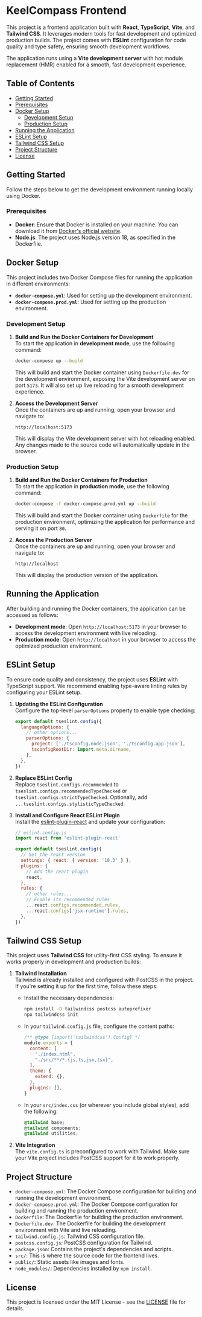 # KeelCompass Frontend

This project is a frontend application built with **React**, **TypeScript**, **Vite**, and **Tailwind CSS**. It leverages modern tools for fast development and optimized production builds. The project comes with **ESLint** configuration for code quality and type safety, ensuring smooth development workflows.

The application runs using a **Vite development server** with hot module replacement (HMR) enabled for a smooth, fast development experience.

## Table of Contents

- [Getting Started](#getting-started)
- [Prerequisites](#prerequisites)
- [Docker Setup](#docker-setup)
  - [Development Setup](#development-setup)
  - [Production Setup](#production-setup)
- [Running the Application](#running-the-application)
- [ESLint Setup](#eslint-setup)
- [Tailwind CSS Setup](#tailwind-css-setup)
- [Project Structure](#project-structure)
- [License](#license)

## Getting Started

Follow the steps below to get the development environment running locally using Docker.

### Prerequisites

- **Docker**: Ensure that Docker is installed on your machine. You can download it from [Docker's official website](https://www.docker.com/get-started).
- **Node.js**: The project uses Node.js version 18, as specified in the Dockerfile.

## Docker Setup

This project includes two Docker Compose files for running the application in different environments:

- **`docker-compose.yml`**: Used for setting up the development environment.
- **`docker-compose.prod.yml`**: Used for setting up the production environment.

### Development Setup

1. **Build and Run the Docker Containers for Development**  
   To start the application in **development mode**, use the following command:

   ```bash
   docker-compose up --build
   ```

   This will build and start the Docker container using `Dockerfile.dev` for the development environment, exposing the Vite development server on port `5173`. It will also set up live reloading for a smooth development experience.

2. **Access the Development Server**  
   Once the containers are up and running, open your browser and navigate to:

   ```
   http://localhost:5173
   ```

   This will display the Vite development server with hot reloading enabled. Any changes made to the source code will automatically update in the browser.

### Production Setup

1. **Build and Run the Docker Containers for Production**  
   To start the application in **production mode**, use the following command:

   ```bash
   docker-compose -f docker-compose.prod.yml up --build
   ```

   This will build and start the Docker container using `Dockerfile` for the production environment, optimizing the application for performance and serving it on port `80`.

2. **Access the Production Server**  
   Once the containers are up and running, open your browser and navigate to:

   ```
   http://localhost
   ```

   This will display the production version of the application.

## Running the Application

After building and running the Docker containers, the application can be accessed as follows:

- **Development mode**: Open `http://localhost:5173` in your browser to access the development environment with live reloading.
- **Production mode**: Open `http://localhost` in your browser to access the optimized production environment.

## ESLint Setup

To ensure code quality and consistency, the project uses **ESLint** with TypeScript support. We recommend enabling type-aware linting rules by configuring your ESLint setup.

1. **Updating the ESLint Configuration**  
   Configure the top-level `parserOptions` property to enable type checking:

   ```js
   export default tseslint.config({
     languageOptions: {
       // other options...
       parserOptions: {
         project: ['./tsconfig.node.json', './tsconfig.app.json'],
         tsconfigRootDir: import.meta.dirname,
       },
     },
   })
   ```

2. **Replace ESLint Config**  
   Replace `tseslint.configs.recommended` to `tseslint.configs.recommendedTypeChecked` or `tseslint.configs.strictTypeChecked`. Optionally, add `...tseslint.configs.stylisticTypeChecked`.

3. **Install and Configure React ESLint Plugin**  
   Install the [eslint-plugin-react](https://github.com/jsx-eslint/eslint-plugin-react) and update your configuration:

   ```js
   // eslint.config.js
   import react from 'eslint-plugin-react'

   export default tseslint.config({
     // Set the react version
     settings: { react: { version: '18.3' } },
     plugins: {
       // Add the react plugin
       react,
     },
     rules: {
       // other rules...
       // Enable its recommended rules
       ...react.configs.recommended.rules,
       ...react.configs['jsx-runtime'].rules,
     },
   })
   ```

## Tailwind CSS Setup

This project uses **Tailwind CSS** for utility-first CSS styling. To ensure it works properly in development and production builds:

1. **Tailwind Installation**  
   Tailwind is already installed and configured with PostCSS in the project. If you're setting it up for the first time, follow these steps:

   - Install the necessary dependencies:

     ```bash
     npm install -D tailwindcss postcss autoprefixer
     npx tailwindcss init
     ```

   - In your `tailwind.config.js` file, configure the content paths:

     ```js
     /** @type {import('tailwindcss').Config} */
     module.exports = {
       content: [
         "./index.html",
         "./src/**/*.{js,ts,jsx,tsx}",
       ],
       theme: {
         extend: {},
       },
       plugins: [],
     }
     ```

   - In your `src/index.css` (or wherever you include global styles), add the following:

     ```css
     @tailwind base;
     @tailwind components;
     @tailwind utilities;
     ```

2. **Vite Integration**  
   The `vite.config.ts` is preconfigured to work with Tailwind. Make sure your Vite project includes PostCSS support for it to work properly.

## Project Structure

- `docker-compose.yml`: The Docker Compose configuration for building and running the development environment.
- `docker-compose.prod.yml`: The Docker Compose configuration for building and running the production environment.
- `Dockerfile`: The Dockerfile for building the production environment.
- `Dockerfile.dev`: The Dockerfile for building the development environment with Vite and live reloading.
- `tailwind.config.js`: Tailwind CSS configuration file.
- `postcss.config.js`: PostCSS configuration for Tailwind.
- `package.json`: Contains the project's dependencies and scripts.
- `src/`: This is where the source code for the frontend lives.
- `public/`: Static assets like images and fonts.
- `node_modules/`: Dependencies installed by `npm install`.

## License

This project is licensed under the MIT License - see the [LICENSE](LICENSE) file for details.